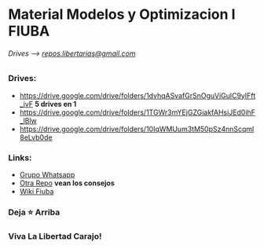 # __Material Modelos y Optimizacion I FIUBA__
###### Drives --> repos.libertarias@gmail.com 

### Drives:
* https://drive.google.com/drive/folders/1dvhqASvafGrSnOguVjGulC9yIFft_ivF __5 drives en 1__
* https://drive.google.com/drive/folders/1TGWr3mYEjGZGiakfAHsiJEd0ihF_lBlw
* https://drive.google.com/drive/folders/10IqWMUum3tM50pSz4nnScqml8eLvb0de
<!--
### Parciales:
* [Parciales Resueltos](https://drive.google.com/drive/folders/19k2CDqAoVJNFHZz6tq4Q_FEFhGl1n-C-)
* [Parciales Resueltos](https://drive.google.com/drive/folders/1_WpZf36kuXF7kEiBnYxCwbE4-ujvNNAx)
* [Parciales Resueltos _(algunos estan ya en los otros links)_](https://drive.google.com/drive/folders/1GkAzTrqeFMjKkkh-ZN_O3GRUb9s4-3ps)
* [Modelos](https://github.com/lucasbilo/ModelosYOptimizacionI/blob/main/ParcialesResueltos/Tp20210311.pdf)
  -->

### Links:
* [Grupo Whatsapp](https://chat.whatsapp.com/Hi4rc91FbCZ7lYk02pII9m)
* [Otra Repo](https://github.com/AbrahamOsco/Modelos71.14) __vean los consejos__
* [Wiki Fiuba](http://wiki.foros-fiuba.com.ar/materias:71:14)
<!-- * [__DRIVES EN ZIPS POR SI PASA ALGO__](https://drive.google.com/drive/u/1/folders/1TCuZhHYz08hRTbka7LMtjLn276iJwJ3c) -->

  
### Deja ⭐ Arriba
### Viva La Libertad Carajo!
